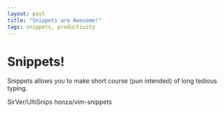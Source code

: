 ```yaml
---
layout: post
title: "Snippets are Awesome!"
tags: snippets, productivity
---
```


# Snippets!

Snippets allows you to make short course (pun intended) of long tedious typing.

SirVer/UltiSnips
honza/vim-snippets
